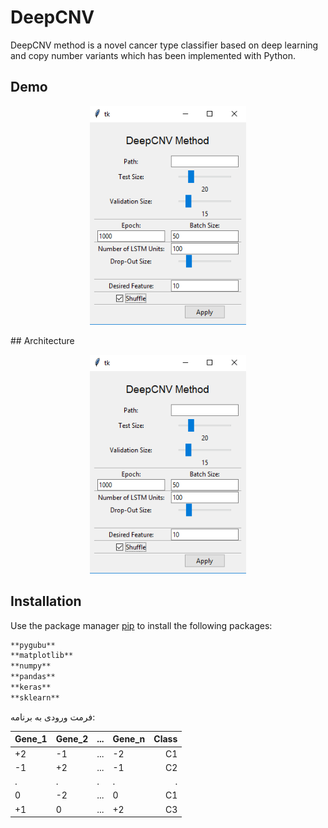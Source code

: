 # DeepCNV
DeepCNV method is a novel cancer type classifier based on deep learning and copy number variants which has been implemented with Python.
## Demo

<p align="center">
  <img src="/images/demo.png" width="250" height="350" title="Demo">
</p>
## Architecture

<p align="center">
  <img src="/images/demo.png" width="250" height="350" title="Demo">
</p>

## Installation

Use the package manager [pip](https://pip.pypa.io/en/stable/) to install the following packages:

```bash
**pygubu**
**matplotlib**
**numpy**
**pandas**
**keras**
**sklearn**
```

فرمت ورودی به برنامه:

|Gene_1 | Gene_2 |   ...  | Gene_n| Class |
| ----- | ------ | ------ | ----- | -----:|
|   +2  |   -1   |   ...  |   -2  |   C1  |
|   -1  |   +2   |   ...  |   -1  |   C2  |
|    .  |    .   |    .   |    .  |   .   |
|    0  |   -2   |   ...  |    0  |   C1  |
|   +1  |    0   |   ...  |   +2  |   C3  |

